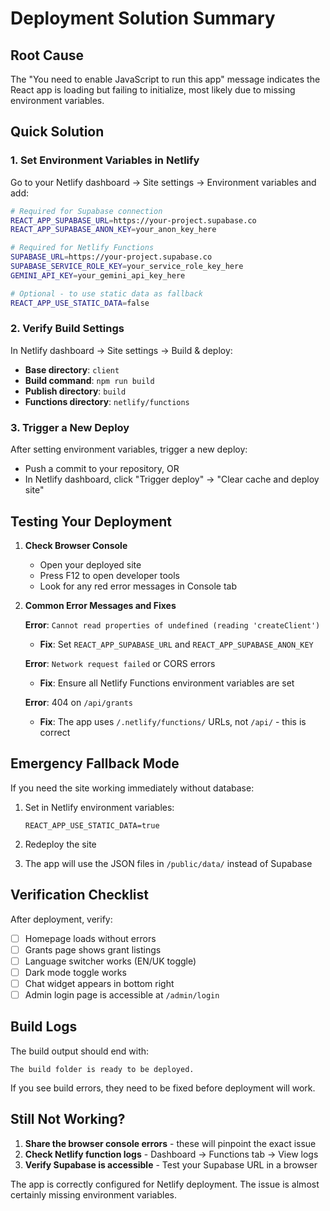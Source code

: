 # Deployment Solution Summary

## Root Cause
The "You need to enable JavaScript to run this app" message indicates the React app is loading but failing to initialize, most likely due to missing environment variables.

## Quick Solution

### 1. Set Environment Variables in Netlify

Go to your Netlify dashboard → Site settings → Environment variables and add:

```bash
# Required for Supabase connection
REACT_APP_SUPABASE_URL=https://your-project.supabase.co
REACT_APP_SUPABASE_ANON_KEY=your_anon_key_here

# Required for Netlify Functions
SUPABASE_URL=https://your-project.supabase.co
SUPABASE_SERVICE_ROLE_KEY=your_service_role_key_here
GEMINI_API_KEY=your_gemini_api_key_here

# Optional - to use static data as fallback
REACT_APP_USE_STATIC_DATA=false
```

### 2. Verify Build Settings

In Netlify dashboard → Site settings → Build & deploy:

- **Base directory**: `client`
- **Build command**: `npm run build`
- **Publish directory**: `build`
- **Functions directory**: `netlify/functions`

### 3. Trigger a New Deploy

After setting environment variables, trigger a new deploy:
- Push a commit to your repository, OR
- In Netlify dashboard, click "Trigger deploy" → "Clear cache and deploy site"

## Testing Your Deployment

1. **Check Browser Console**
   - Open your deployed site
   - Press F12 to open developer tools
   - Look for any red error messages in Console tab

2. **Common Error Messages and Fixes**

   **Error**: `Cannot read properties of undefined (reading 'createClient')`
   - **Fix**: Set `REACT_APP_SUPABASE_URL` and `REACT_APP_SUPABASE_ANON_KEY`

   **Error**: `Network request failed` or CORS errors
   - **Fix**: Ensure all Netlify Functions environment variables are set

   **Error**: 404 on `/api/grants`
   - **Fix**: The app uses `/.netlify/functions/` URLs, not `/api/` - this is correct

## Emergency Fallback Mode

If you need the site working immediately without database:

1. Set in Netlify environment variables:
   ```
   REACT_APP_USE_STATIC_DATA=true
   ```

2. Redeploy the site

3. The app will use the JSON files in `/public/data/` instead of Supabase

## Verification Checklist

After deployment, verify:

- [ ] Homepage loads without errors
- [ ] Grants page shows grant listings
- [ ] Language switcher works (EN/UK toggle)
- [ ] Dark mode toggle works
- [ ] Chat widget appears in bottom right
- [ ] Admin login page is accessible at `/admin/login`

## Build Logs

The build output should end with:
```
The build folder is ready to be deployed.
```

If you see build errors, they need to be fixed before deployment will work.

## Still Not Working?

1. **Share the browser console errors** - these will pinpoint the exact issue
2. **Check Netlify function logs** - Dashboard → Functions tab → View logs
3. **Verify Supabase is accessible** - Test your Supabase URL in a browser

The app is correctly configured for Netlify deployment. The issue is almost certainly missing environment variables.